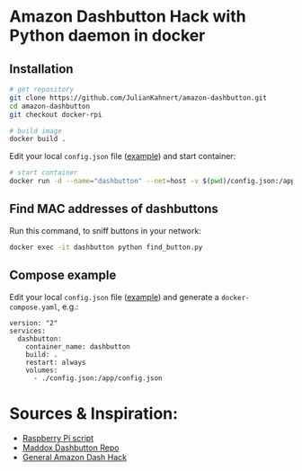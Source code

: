 # Amazon Dashbutton Hack with Python daemon in docker


## Installation

```sh
# get repository
git clone https://github.com/JulianKahnert/amazon-dashbutton.git
cd amazon-dashbutton
git checkout docker-rpi

# build image
docker build .
```

Edit your local `config.json` file ([example](https://github.com/JulianKahnert/amazon-dashbutton/blob/master/config.example.json)) and start container:

```sh
# start container
docker run -d --name="dashbutton" --net=host -v $(pwd)/config.json:/app/config.json CHANGE-THIS-TO-CONTAINER-ID
```

## Find MAC addresses of dashbuttons
Run this command, to sniff buttons in your network:

```sh
docker exec -it dashbutton python find_button.py
```

## Compose example
Edit your local `config.json` file ([example](https://github.com/JulianKahnert/amazon-dashbutton/blob/master/config.example.json)) and generate a `docker-compose.yaml`, e.g.:

```
version: "2"
services:
  dashbutton:
    container_name: dashbutton
    build: .
    restart: always
    volumes:
      - ./config.json:/app/config.json
```

# Sources & Inspiration:
- [Raspberry Pi script](https://github.com/vancetran/amazon-dash-rpi)
- [Maddox Dashbutton Repo](https://github.com/maddox/dasher)
- [General Amazon Dash Hack](https://medium.com/@edwardbenson/how-i-hacked-amazon-s-5-wifi-button-to-track-baby-data-794214b0bdd8#.n6fhd3z40)
